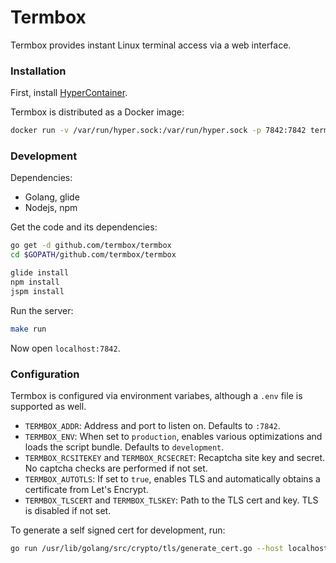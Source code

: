 # Termbox

Termbox provides instant Linux terminal access via a web interface.

### Installation

First, install [HyperContainer](https://hypercontainer.io/).


Termbox is distributed as a Docker image:

```sh
docker run -v /var/run/hyper.sock:/var/run/hyper.sock -p 7842:7842 termbox/termbox
```

### Development

Dependencies:

* Golang, glide
* Nodejs, npm

Get the code and its dependencies:

```sh
go get -d github.com/termbox/termbox
cd $GOPATH/github.com/termbox/termbox

glide install
npm install
jspm install
```

Run the server:

```sh
make run
```

Now open `localhost:7842`.

### Configuration

Termbox is configured via environment variabes, although a `.env` file is
supported as well.

* `TERMBOX_ADDR`: Address and port to listen on. Defaults to `:7842`.
* `TERMBOX_ENV`: When set to `production`, enables various optimizations and loads the script bundle. Defaults to `development`.
* `TERMBOX_RCSITEKEY` and `TERMBOX_RCSECRET`: Recaptcha site key and secret. No captcha checks are performed if not set.
* `TERMBOX_AUTOTLS`: If set to `true`, enables TLS and automatically obtains a certificate from Let's Encrypt.
* `TERMBOX_TLSCERT` and `TERMBOX_TLSKEY`: Path to the TLS cert and key. TLS is disabled if not set.

To generate a self signed cert for development, run:

```sh
go run /usr/lib/golang/src/crypto/tls/generate_cert.go --host localhost
```
